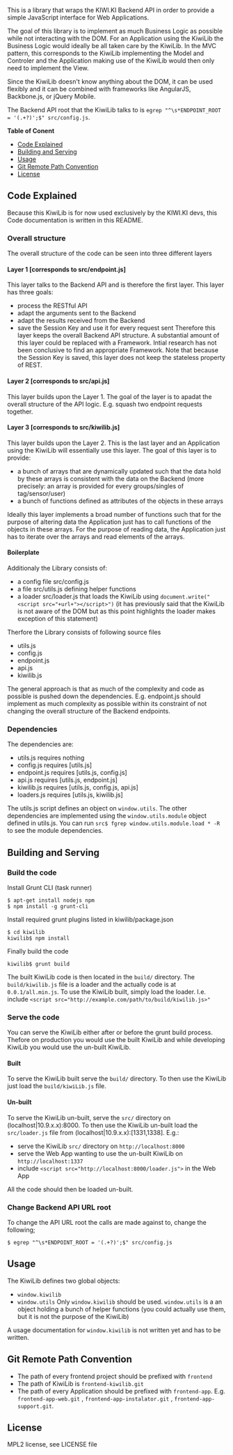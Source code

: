 This is a library that wraps the KIWI.KI Backend API in order to provide a simple JavaScript interface for Web Applications.

The goal of this library is to implement as much Business Logic as possible while not interacting with the DOM.
For an Application using the KiwiLib the Business Logic would ideally be all taken care by the KiwiLib.
In the MVC pattern, this corresponds to the KiwiLib implementing the Model and Controler and the Application making use of the KiwiLib would then only need to implement the View.

Since the KiwiLib doesn't know anything about the DOM, it can be used flexibly and it can be combined with frameworks like AngularJS, Backbone.js, or jQuery Mobile.


The Backend API root that the KiwiLib talks to is `egrep "^\s*ENDPOINT_ROOT = '(.+?)';$" src/config.js`.




**Table of Conent**
- [Code Explained](#code-explained)
- [Building and Serving](#building-and-serving)
- [Usage](#usage)
- [Git Remote Path Convention](#git-remote-path-convention)
- [License](#license)



## Code Explained
Because this KiwiLib is for now used exclusively by the KIWI.KI devs, this Code documentation is written in this README.


### Overall structure

The overall structure of the code can be seen into three different layers

#### Layer 1 [corresponds to src/endpoint.js]
This layer talks to the Backend API and is therefore the first layer.
This layer has three goals:
 - process the RESTful API
 - adapt the arguments sent to the Backend
 - adapt the results received from the Backend
 - save the Session Key and use it for every request sent
Therefore this layer keeps the overall Backend API structure.
A substantial amount of this layer could be replaced with a Framework. Intial research has not been conclusive to find an appropriate Framework.
Note that because the Session Key is saved, this layer does not keep the stateless property of REST.


#### Layer 2 [corresponds to src/api.js]
This layer builds upon the Layer 1.
The goal of the layer is to apadat the overall structure of the API logic.
E.g. squash two endpoint requests together.


#### Layer 3 [corresponds to src/kiwilib.js]
This layer builds upon the Layer 2.
This is the last layer and an Application using the KiwiLib will essentially use this layer.
The goal of this layer is to provide:
 - a bunch of arrays that are dynamically updated such that the data hold by these arrays is consistent with the data on the Backend (more precisely: an array is provided for every groups/singles of tag/sensor/user)
 - a bunch of functions defined as attributes of the objects in these arrays

Ideally this layer implements a broad number of functions such that for the purpose of altering data the Application just has to call functions of the objects in these arrays.
For the purpose of reading data, the Application just has to iterate over the arrays and read elements of the arrays.


#### Boilerplate
Additionaly the Library consists of:
 - a config file src/config.js
 - a file src/utils.js defining helper functions
 - a loader src/loader.js that loads the KiwiLib using `document.write("<script src="+url+"></script>")` (it has previously said that the KiwiLib is not aware of the DOM but as this point highlights the loader makes exception of this statement)


Therfore the Library consists of following source files
 - utils.js
 - config.js
 - endpoint.js
 - api.js
 - kiwilib.js


The general approach is that as much of the complexity and code as possible is pushed down the dependencies. E.g. endpoint.js should implement as much complexity as possible within its constraint of not changing the overall structure of the Backend endpoints.


### Dependencies

The dependencies are:
 - utils.js    requires nothing
 - config.js   requires [utils.js]
 - endpoint.js requires [utils.js, config.js]
 - api.js      requires [utils.js, endpoint.js]
 - kiwilib.js  requires [utils.js, config.js, api.js]
 - loaders.js  requires [utils.js, kiwilib.js]

The utils.js script defines an object on `window.utils`.
The other dependencies are implemented using the `window.utils.module` object defined in utils.js.
You can run `src$ fgrep window.utils.module.load * -R` to see the module dependencies.



## Building and Serving


### Build the code

Install Grunt CLI (task runner)

    $ apt-get install nodejs npm
    $ npm install -g grunt-cli

Install required grunt plugins listed in kiwilib/package.json

    $ cd kiwilib
    kiwilib$ npm install

Finally build the code

    kiwilib$ grunt build

The built KiwiLib code is then located in the `build/` directory.
The `build/kiwilib.js` file is a loader and the actually code is at `0.0.1/all.min.js`.
To use the KiwiLib built, simply load the loader. I.e. include `<script src="http://example.com/path/to/build/kiwilib.js>"`


### Serve the code

You can serve the KiwiLib either after or before the grunt build process.
Thefore on production you would use the built KiwiLib and while developing KiwiLib you would use the un-built KiwiLib.


#### Built
To serve the KiwiLib built serve the `build/` directory.
To then use the KiwiLib just load the `build/kiwiLib.js` file.


#### Un-built

To serve the KiwiLib un-built, serve the `src/` directory on (localhost|10.9.x.x):8000.
To then use the KiwiLib un-built load the `src/loader.js` file from (localhost|10.9.x.x):[1331,1338].
E.g.:
 - serve the KiwiLib `src/` directory on `http://localhost:8000`
 - serve the Web App wanting to use the un-built KiwiLib on `http://localhost:1337`
 - include `<script src="http://localhost:8000/loader.js">` in the Web App

All the code should then be loaded un-built.

### Change Backend API URL root

To change the API URL root the calls are made against to, change the following; 

    $ egrep "^\s*ENDPOINT_ROOT = '(.+?)';$" src/config.js



## Usage

The KiwiLib defines two global objects:
 - `window.kiwilib`
 - `window.utils`
Only `window.kiwilib` should be used.
`window.utils` is a an object holding a bunch of helper functions (you could actually use them, but it is not the purpose of the KiwiLib)


A usage documentation for `window.kiwilib` is not written yet and has to be written.



## Git Remote Path Convention
 - The path of every frontend project should be prefixed with `frontend`
 - The path of KiwiLib is `frontend-kiwilib.git`
 - The path of every Application should be prefixed with `frontend-app`. E.g. `frontend-app-web.git` , `frontend-app-instalator.git` , `frontend-app-support.git`.



## License
MPL2 license, see LICENSE file

